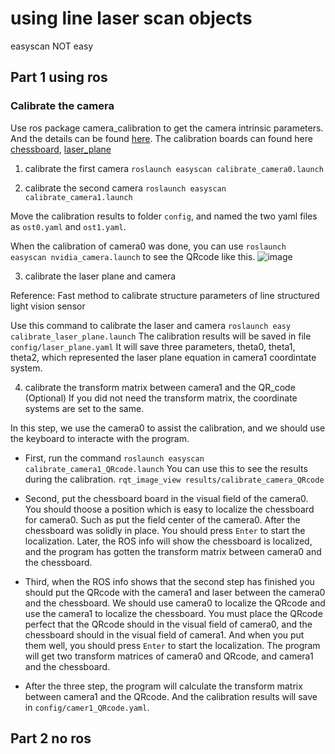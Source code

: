 # using line laser scan objects

easyscan NOT easy

## Part 1 using ros
### Calibrate the camera
Use ros package camera_calibration to get the camera intrinsic parameters. And the details can be found [here](http://wiki.ros.org/camera_calibration/Tutorials/MonocularCalibration). The calibration boards can found here [chessboard](./files/chessboard.pdf), [laser_plane](./files/laser_calibration(8x3)_20mm.pdf) 
1. calibrate the first camera
```roslaunch easyscan calibrate_camera0.launch```

2. calibrate the second camera
```roslaunch easyscan calibrate_camera1.launch```

Move the calibration results to folder `config`, and named the two yaml files as `ost0.yaml` and `ost1.yaml`.


When the calibration of camera0 was done, you can use
```roslaunch easyscan nvidia_camera.launch```
to see the QRcode like this.
![image](./files/show_qrcode.png) 

3. calibrate the laser plane and camera

Reference: Fast method to calibrate structure parameters of line structured light vision sensor

Use this command to calibrate the laser and camera
```roslaunch easy calibrate_laser_plane.launch```
The calibration results will be saved in file `config/laser_plane.yaml`
It will save three parameters, theta0, theta1, theta2, which represented the laser plane equation in camera1 coordintate system.

4. calibrate the transform matrix between camera1 and the QR_code (Optional)
If you did not need the transform matrix, the coordinate systems are set to the same. 

In this step, we use the camera0 to assist the calibration, and we should use the keyboard to interacte with the program. 
* First, run the command
```roslaunch easyscan calibrate_camera1_QRcode.launch```
You can use this to see the results during the calibration.
```rqt_image_view results/calibrate_camera_QRcode```

* Second, put the chessboard board in the visual field of the camera0. You should thoose a position which is easy to localize the chessboard for camera0. Such as put the field center of the camera0. After the chessboard was solidly in place. You should press `Enter` to start the localization. Later, the ROS info will show the chessboard is localized, and the program has gotten the transform matrix between camera0 and the chessboard. 

* Third, when the ROS info shows that the second step has finished you should put the QRcode with the camera1 and laser between the camera0 and the chessboard. We should use camera0 to localize the QRcode and use the camera1 to localize the chessboard. You must place the QRcode perfect that the QRcode should in the visual field of camera0, and the chessboard should in the visual field of camera1. And when you put them well, you should press `Enter` to start the localization. The program will get two transform matrices of camera0 and QRcode, and camera1 and the chessboard.

* After the three step, the program will calculate the transform matrix between camera1 and the QRcode. And the calibration results will save in `config/camer1_QRcode.yaml`. 



## Part 2 no ros



